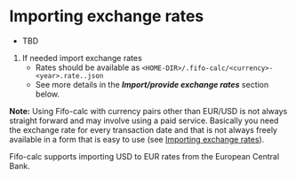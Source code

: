 # Importing exchange rates

- TBD

1. If needed import exchange rates
   - Rates should be available as `<HOME-DIR>/.fifo-calc/<currency>-<year>.rate..json`
   - See more details in the **_Import/provide exchange rates_** section below.

**Note:** Using Fifo-calc with currency pairs other than EUR/USD is not always straight forward and
may involve using a paid service. Basically you need the exchange rate for every transaction date
and that is not always freely available in a form that is easy to use (see
[Importing exchange rates](#importing-exchange-rates)).

Fifo-calc supports importing USD to EUR rates from the European Central Bank.
